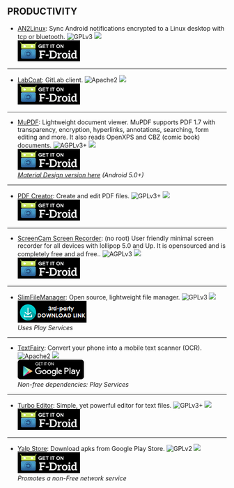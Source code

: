 <!--
    Copyright (C)  2016 PRIMOKORN.
    Permission is granted to copy, distribute and/or modify this document
    under the terms of the GNU Free Documentation License, Version 1.3
    or any later version published by the Free Software Foundation;
    with no Invariant Sections, no Front-Cover Texts, and no Back-Cover Texts.
    A copy of the license is included in the section entitled "GNU
    Free Documentation License".
-->
## PRODUCTIVITY

* [AN2Linux](https://f-droid.org/app/kiwi.root.an2linuxclient): Sync Android notifications encrypted to a Linux desktop with tcp or bluetooth.
![GPLv3](https://img.shields.io/badge/License-GPLv3-brightgreen.svg?style=flat-square)
[![](https://img.shields.io/badge/Source-Github-lightgrey.svg?style=flat-square)](https://github.com/rootkiwi/an2linuxclient)  
[![](Pictures/F-Droid.png)](https://f-droid.org/app/kiwi.root.an2linuxclient)

***

* [LabCoat](https://f-droid.org/app/com.commit451.gitlab): GitLab client.
![Apache2](https://img.shields.io/badge/License-Apache%202.0-yellowgreen.svg?style=flat-square)
[![](https://img.shields.io/badge/Source-GitLab-lightgrey.svg?style=flat-square)](https://gitlab.com/Commit451/LabCoat)  
[![](Pictures/F-Droid.png)](https://f-droid.org/app/com.commit451.gitlab)

***

* [MuPDF](http://v.ht/E7l7): Lightweight document viewer. MuPDF supports PDF 1.7 with transparency, encryption, hyperlinks, annotations, searching, form editing and more. It also reads OpenXPS and CBZ (comic book) documents.
![AGPLv3+](https://img.shields.io/badge/License-AGPLv3+-green.svg?style=flat-square)
[![](https://img.shields.io/badge/Source-Ghostscript-lightgrey.svg?style=flat-square)](http://git.ghostscript.com/?p=mupdf.git;a=summary)  
[![](Pictures/F-Droid.png)](http://v.ht/E7l7)  
_[Material Design version here](http://v.ht/P3mE) (Android 5.0+)_

***

* [PDF Creator](http://v.ht/8dlR): Create and edit PDF files.
![GPLv3+](https://img.shields.io/badge/License-GPLv3+-brightgreen.svg?style=flat-square)
[![](https://img.shields.io/badge/Source-Github-lightgrey.svg?style=flat-square)](https://github.com/scoute-dich/PDFCreator)  
[![](Pictures/F-Droid.png)](http://v.ht/8dlR)

***

* [ScreenCam Screen Recorder](http://v.ht/cEQz): (no root) User friendly minimal screen recorder for all devices with lollipop 5.0 and Up. It is opensourced and is completely free and ad free..
![AGPLv3](https://img.shields.io/badge/License-AGPLv3-green.svg?style=flat-square)
[![](https://img.shields.io/badge/Source-Github-lightgrey.svg?style=flat-square)](https://github.com/vijai1996/screenrecorder)  
[![](Pictures/F-Droid.png)](https://f-droid.org/repository/browse/?fdfilter=screencam&fdid=com.orpheusdroid.screenrecorder)

***

* [SlimFileManager](https://forum.xda-developers.com/android/apps-games/app-slimfilemanager-t3515110): Open source, lightweight file manager.
![GPLv3](https://img.shields.io/badge/License-GPLv3-brightgreen.svg?style=flat-square)
[![](https://img.shields.io/badge/Source-Github-lightgrey.svg?style=flat-square)](https://github.com/gmillz/SlimFileManager/tree/main)  
[![](Pictures/3rd-party.png)](https://www.androidfilehost.com/?fid=385035244224404539)  
_Uses Play Services_

***

* [TextFairy](https://play.google.com/store/apps/details?id=com.renard.ocr): Convert your phone into a mobile text scanner (OCR).
![Apache2](https://img.shields.io/badge/License-Apache%202.0-yellowgreen.svg?style=flat-square)
[![](https://img.shields.io/badge/Source-Github-lightgrey.svg?style=flat-square)](https://github.com/renard314/textfairy)  
[![](Pictures/Google_Play.png)](https://play.google.com/store/apps/details?id=com.renard.ocr)  
_Non-free dependencies: Play Services_

***

* [Turbo Editor](http://v.ht/clQ9): Simple, yet powerful editor for text files.
![GPLv3+](https://img.shields.io/badge/License-GPLv3+-brightgreen.svg?style=flat-square)
[![](https://img.shields.io/badge/Source-Github-lightgrey.svg?style=flat-square)](https://github.com/vmihalachi/turbo-editor)  
[![](Pictures/F-Droid.png)](http://v.ht/clQ9)

***

* [Yalp Store](https://f-droid.org/repository/browse/?fdfilter=yalp&fdid=com.github.yeriomin.yalpstore): Download apks from Google Play Store.
![GPLv2](https://img.shields.io/badge/License-GPLv2-brightgreen.svg?style=flat-square)
[![](https://img.shields.io/badge/Source-Github-lightgrey.svg?style=flat-square)](https://github.com/yeriomin/YalpStore)  
[![](Pictures/F-Droid.png)](https://f-droid.org/repository/browse/?fdfilter=yalp&fdid=com.github.yeriomin.yalpstore)  
_Promotes a non-Free network service_